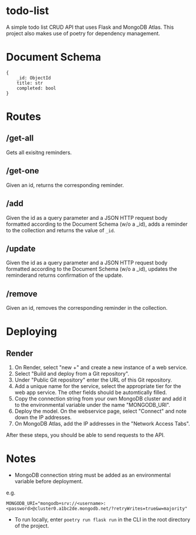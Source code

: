 # todo-list
A simple todo list CRUD API that uses Flask and MongoDB Atlas. This project also makes use of poetry for dependency management.

# Document Schema
```
{
    _id: ObjectId
    title: str
    completed: bool
}
```

# Routes
## /get-all
Gets all exisitng reminders.

## /get-one
Given an id, returns the corresponding reminder.

## /add
Given the id as a query parameter and a JSON HTTP request body formatted according to the Document Schema (w/o a _id), adds a reminder to the collection and returns the value of `_id`.

## /update
Given the id as a query parameter and a JSON HTTP request body formatted according to the Document Schema (w/o a _id), updates the reminderand returns confirmation of the update.

## /remove
Given an id, removes the corresponding reminder in the collection.

# Deploying
## Render
1. On Render, select "new +" and create a new instance of a web service.
2. Select "Build and deploy from a Git repository".
3. Under "Public Git repository" enter the URL of this Git repository.
4. Add a unique name for the service, select the appropriate tier for the web app service. The other fields should be automtically filled.
5. Copy the connection string from your own MongoDB cluster and add it to the environmental variable under the name "MONGODB_URI".
6. Deploy the model. On the webservice page, select "Connect" and note down the IP addresses.
5. On MongoDB Atlas, add the IP addresses in the "Network Access Tabs".

After these steps, you should be able to send requests to the API.

# Notes
- MongoDB connection string must be added as an environmental variable before deployment.

e.g.
```
MONGODB_URI="mongodb+srv://<username>:<password>@cluster0.a1bc2de.mongodb.net/?retryWrites=true&w=majority"
```

- To run locally, enter
`
poetry run flask run
`
in the CLI in the root directory of the project.